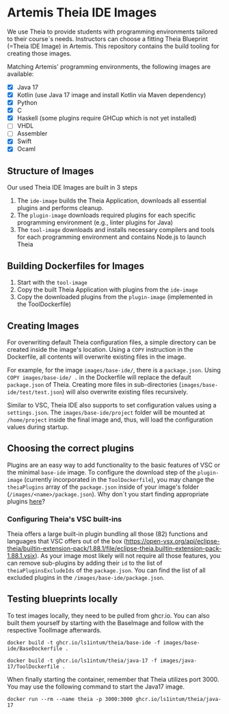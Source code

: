 # Artemis Theia IDE Images

We use Theia to provide students with programming environments tailored to their course`s needs. Instructors can choose a fitting Theia Blueprint (=Theia IDE Image) in Artemis. This repository contains the build tooling for creating those images.

Matching Artemis' programming environments, the following images are available:

- [x] Java 17
- [x] Kotlin (use Java 17 image and install Kotlin via Maven dependency)
- [x] Python
- [x] C
- [x] Haskell (some plugins require GHCup which is not yet installed)
- [ ] VHDL
- [ ] Assembler
- [x] Swift
- [x] Ocaml

## Structure of Images

Our used Theia IDE Images are built in 3 steps

1. The `ide-image` builds the Theia Application, downloads all essential plugins and performs cleanup.
2. The `plugin-image` downloads required plugins for each specific programming environment (e.g., linter plugins for Java)
3. The `tool-image` downloads and installs necessary compilers and tools for each programming environment and contains Node.js to launch Theia

## Building Dockerfiles for Images

1. Start with the `tool-image`
2. Copy the built Theia Application with plugins from the `ide-image`
3. Copy the downloaded plugins from the `plugin-image` (implemented in the ToolDockerfile)

## Creating Images

For overwriting default Theia configuration files, a simple directory can be created inside the image's location. Using a `COPY` instruction in the Dockerfile, all contents will overwrite existing files in the image.

For example, for the image `images/base-ide/`, there is a `package.json`. Using `COPY images/base-ide/ .` in the Dockerfile will replace the default `package.json` of Theia. Creating more files in sub-directories (`images/base-ide/test/test.json`) will also overwrite existing files recursively.

Similar to VSC, Theia IDE also supports to set configuration values using a `settings.json`. The `images/base-ide/project` folder will be mounted at `/home/project` inside the final image and, thus, will load the configuration values during startup.

## Choosing the correct plugins

Plugins are an easy way to add functionality to the basic features of VSC or the minimal `base-ide` image. To configure the download step of the `plugin-image` (currently incorporated in the `ToolDockerfile`), you may change the `theiaPlugins` array of the `package.json` inside of your image's folder (`/images/<name>/package.json`). Why don´t you start finding appropriate plugins [here](https://open-vsx.org/)?

### Configuring Theia's VSC built-ins

Theia offers a large built-in plugin bundling all those (82) functions and languages that VSC offers out of the box (https://open-vsx.org/api/eclipse-theia/builtin-extension-pack/1.88.1/file/eclipse-theia.builtin-extension-pack-1.88.1.vsix). As your image most likely will not require all those features, you can remove sub-plugins by adding their `id` to the list of `theiaPluginsExcludeIds` of the `package.json`. You can find the list of all excluded plugins in the `/images/base-ide/package.json`.

## Testing blueprints locally

To test images locally, they need to be pulled from ghcr.io. You can also built them yourself by starting with the BaseImage and follow with the respective ToolImage afterwards.

```
docker build -t ghcr.io/ls1intum/theia/base-ide -f images/base-ide/BaseDockerfile .

docker build -t ghcr.io/ls1intum/theia/java-17 -f images/java-17/ToolDockerfile .
```

When finally starting the container, remember that Theia utilizes port 3000. You may use the following command to start the Java17 image.

```
docker run --rm --name theia -p 3000:3000 ghcr.io/ls1intum/theia/java-17
```
